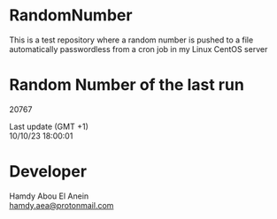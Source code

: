 # RandomNumber    
This is a test repository where a random number is pushed to a file automatically passwordless from a cron job in my Linux CentOS server    
# Random Number of the last run   
20767
      
Last update (GMT +1)    
10/10/23 18:00:01
# Developer    
Hamdy Abou El Anein   
hamdy.aea@protonmail.com
